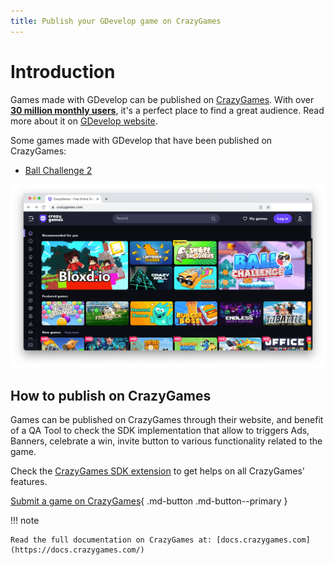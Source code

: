 ```yaml
---
title: Publish your GDevelop game on CrazyGames
---
```

# Introduction

Games made with GDevelop can be published on [CrazyGames](https://crazygames.com/). With over **[30 million monthly users](https://gdevelop.io/page/crazy-games)**, it's a perfect place to find a great audience. Read more about it on [GDevelop website](https://gdevelop.io/page/crazy-games).

Some games made with GDevelop that have been published on CrazyGames:

- [Ball Challenge 2](https://gd.games/andre_holtz/ball-challenge-2)

![Ball Challenge 2 on CrazyGames](crazy_games_ball_challenge_2.png)

## How to publish on CrazyGames

Games can be published on CrazyGames through their website, and benefit of a QA Tool to check the SDK implementation that allow to triggers Ads, Banners, celebrate a win, invite button to various functionality related to the game.  

Check the [CrazyGames SDK extension](/gdevelop5/extensions/crazy-games-ad-api/details) to get helps on all CrazyGames' features.

[Submit a game on CrazyGames](https://developer.crazygames.com/games){ .md-button .md-button--primary }


!!! note

    Read the full documentation on CrazyGames at: [docs.crazygames.com](https://docs.crazygames.com/)
